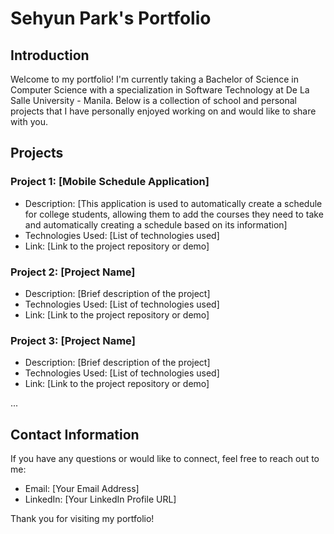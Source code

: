 # Sehyun Park's Portfolio

## Introduction
Welcome to my portfolio! I'm currently taking a Bachelor of Science in Computer Science with a specialization in Software Technology at De La Salle University - Manila. Below is a collection of school and personal projects that I have personally enjoyed working on and would like to share with you.

## Projects

### Project 1: [Mobile Schedule Application]
- Description: [This application is used to automatically create a schedule for college students, allowing them to add the courses they need to take and automatically creating a schedule based on its information]
- Technologies Used: [List of technologies used]
- Link: [Link to the project repository or demo]

### Project 2: [Project Name]
- Description: [Brief description of the project]
- Technologies Used: [List of technologies used]
- Link: [Link to the project repository or demo]

### Project 3: [Project Name]
- Description: [Brief description of the project]
- Technologies Used: [List of technologies used]
- Link: [Link to the project repository or demo]

...

## Contact Information
If you have any questions or would like to connect, feel free to reach out to me:

- Email: [Your Email Address]
- LinkedIn: [Your LinkedIn Profile URL]

Thank you for visiting my portfolio!
